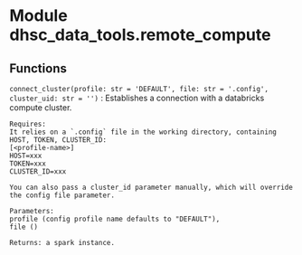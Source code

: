 Module dhsc_data_tools.remote_compute
=====================================

Functions
---------

    
`connect_cluster(profile: str = 'DEFAULT', file: str = '.config', cluster_uid: str = '')`
:   Establishes a connection with a databricks compute cluster.
    
    Requires:
    It relies on a `.config` file in the working directory, containing HOST, TOKEN, CLUSTER_ID:
    [<profile-name>]
    HOST=xxx
    TOKEN=xxx
    CLUSTER_ID=xxx
    
    You can also pass a cluster_id parameter manually, which will override the config file parameter.
    
    Parameters: 
    profile (config profile name defaults to "DEFAULT"),  
    file ()
    
    Returns: a spark instance.